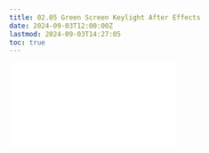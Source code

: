 ```yaml
---
title: 02.05 Green Screen Keylight After Effects
date: 2024-09-03T12:00:00Z
lastmod: 2024-09-03T14:27:05
toc: true
---
```


![Link to included file content](../../../../video/after-effects/green-screen-key-with-keylight-in-after-effects.md)
